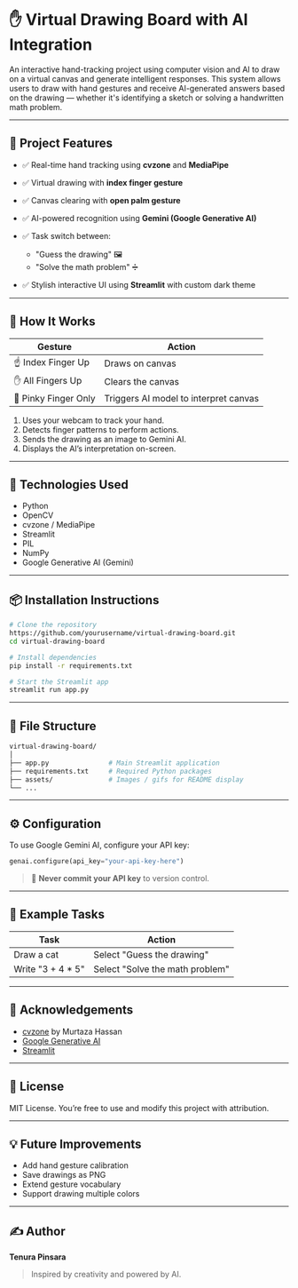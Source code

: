 # ✋ Virtual Drawing Board with AI Integration

An interactive hand-tracking project using computer vision and AI to draw on a virtual canvas and generate intelligent responses. This system allows users to draw with hand gestures and receive AI-generated answers based on the drawing — whether it's identifying a sketch or solving a handwritten math problem.

---

## 🎯 Project Features

* ✅ Real-time hand tracking using **cvzone** and **MediaPipe**
* ✅ Virtual drawing with **index finger gesture**
* ✅ Canvas clearing with **open palm gesture**
* ✅ AI-powered recognition using **Gemini (Google Generative AI)**
* ✅ Task switch between:

  * "Guess the drawing" 🖼️
  * "Solve the math problem" ➗
* ✅ Stylish interactive UI using **Streamlit** with custom dark theme

---

## 🧠 How It Works

| Gesture              | Action                                |
| -------------------- | ------------------------------------- |
| ☝️ Index Finger Up   | Draws on canvas                       |
| ✋ All Fingers Up     | Clears the canvas                     |
| 🤙 Pinky Finger Only | Triggers AI model to interpret canvas |

1. Uses your webcam to track your hand.
2. Detects finger patterns to perform actions.
3. Sends the drawing as an image to Gemini AI.
4. Displays the AI’s interpretation on-screen.

---


## 🚀 Technologies Used

* Python
* OpenCV
* cvzone / MediaPipe
* Streamlit
* PIL
* NumPy
* Google Generative AI (Gemini)

---

## 📦 Installation Instructions

```bash
# Clone the repository
https://github.com/yourusername/virtual-drawing-board.git
cd virtual-drawing-board

# Install dependencies
pip install -r requirements.txt

# Start the Streamlit app
streamlit run app.py
```

---

## 🧪 File Structure

```bash
virtual-drawing-board/
│
├── app.py               # Main Streamlit application
├── requirements.txt     # Required Python packages
├── assets/              # Images / gifs for README display
└── ...
```

---

## ⚙️ Configuration

To use Google Gemini AI, configure your API key:

```python
genai.configure(api_key="your-api-key-here")
```

> 🔐 **Never commit your API key** to version control.

---

## 🧪 Example Tasks

| Task               | Action                          |
| ------------------ | ------------------------------- |
| Draw a cat         | Select "Guess the drawing"      |
| Write "3 + 4 \* 5" | Select "Solve the math problem" |

---

## 🙌 Acknowledgements

* [cvzone](https://github.com/cvzone) by Murtaza Hassan
* [Google Generative AI](https://ai.google.dev/)
* [Streamlit](https://streamlit.io/)

---

## 📜 License

MIT License. You’re free to use and modify this project with attribution.

---

## 💡 Future Improvements

* Add hand gesture calibration
* Save drawings as PNG
* Extend gesture vocabulary
* Support drawing multiple colors

---

## ✍️ Author

**Tenura Pinsara** 

> Inspired by creativity and powered by AI.

